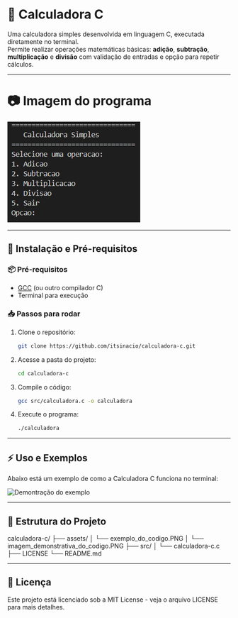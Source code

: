 # 🧮 Calculadora C

Uma calculadora simples desenvolvida em linguagem C, executada diretamente no terminal.  
Permite realizar operações matemáticas básicas: **adição**, **subtração**, **multiplicação** e **divisão** com validação de entradas e opção para repetir cálculos.

---

# 📷 Imagem do programa

![Demonstração do codigo](assets/imagem_demonstrativa_do_codigo.PNG)

---

## 🚀 Instalação e Pré-requisitos

### 📦 Pré-requisitos
- [GCC](https://gcc.gnu.org/) (ou outro compilador C)
- Terminal para execução

### 📥 Passos para rodar

1. Clone o repositório:
   ```bash
   git clone https://github.com/itsinacio/calculadora-c.git

2. Acesse a pasta do projeto: 
   ```bash
   cd calculadora-c

3. Compile o código:
   ```bash
   gcc src/calculadora.c -o calculadora

4. Execute o programa:
    ```bash
   ./calculadora

---

## ⚡ Uso e Exemplos

Abaixo está um exemplo de como a Calculadora C funciona no terminal:

![Demontração do exemplo](assets/exemplo_do_codigo.PNG)

---

## 📂 Estrutura do Projeto

calculadora-c/
├── assets/
│   └── exemplo_do_codigo.PNG
│   └── imagem_demonstrativa_do_codigo.PNG
├── src/
│   └── calculadora-c.c
├── LICENSE
└── README.md

---

## 📄 Licença

Este projeto está licenciado sob a MIT License - veja o arquivo LICENSE para mais detalhes.